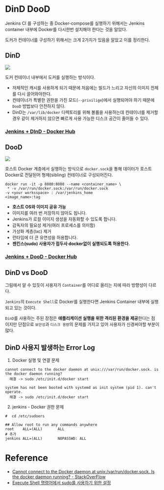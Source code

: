 # DinD DooD

Jenkins CI 를 구성하는 중 Docker-compose를 실행하기 위해서는 Jenkins container 내부에 Docker를 다시한번 설치해야 한다는 것을 알았다.



도커가 컨테이너를 구성하기 위해서는 크게 2가지가 있음을 알았고 이를 정리한다.

## DinD

![](https://img1.daumcdn.net/thumb/R1280x0/?scode=mtistory2&fname=https%3A%2F%2Fblog.kakaocdn.net%2Fdn%2FXLxyZ%2FbtroVr1OTaR%2F27VHLse6YwjcoEZ4vFqqj1%2Fimg.png)

도커 컨테이너 내부에서 도커를 실행하는 방식이다.

- 저체적인 캐시를 사용하게 되기 때문에 처음에는 빌드가 느리고 자신의 이미지 전체를 다시 끌어와야한다.
- 컨테이너가 특별한 권한을 가진 모드(`--privilige`)에서 실행되어야 하기 때문에 `DooD` 방법보다 안전하지 않다.
- DinD는 `/var/lib/docker` 디렉토리를 위해 볼륨을 사용하는데 컨테이너를 제거할 경우 같이 제거하지 않으면 빠르게 사용 가능한 디스크 공간이 줄어들 수 있다.

### [Jenkins + DInD - Docker Hub](https://hub.docker.com/r/jpetazzo/dind)

## DooD

![](https://img1.daumcdn.net/thumb/R1280x0/?scode=mtistory2&fname=https%3A%2F%2Fblog.kakaocdn.net%2Fdn%2FkG4Ee%2Fbtro6axPOc6%2FuO8iaewJXKDifLnx0y1Oxk%2Fimg.png)

호스트 Docker 계층에서 실행하는 방식으로 `docker.sock`을 통해 데이터가 호스트 Docker로 전달된어  형제(sibling) 컨테이너로 구성되어진다.

```shell
docker run -it -p 8080:8080 --name <container_name> \ 
 * -v /var/run/docker.sock:/var/run/docker.sock
-v <your worksspace> : /var/jenkins_home
<image_name>:tag
```

- **호스트 OS와 이미지 공유 가능**
- 이미지를 여러 번 저장하지 않아도 됩니다.
- Jenkins가 로컬 이미지 생성을 자동화할 수 있도록 합니다.
- 감독자의 필요성 제거(여러 프로세스를 의미함)
- 가상화 계층(lxc) 제거
- 런타임에 더 큰 유연성을 허용합니다.
- **젠킨스(sudo) 사용자가 접두사 docker없이 실행되도록 허용한다.**

### [Jenkins + DooD - Docker Hub](https://hub.docker.com/r/psharkey/jenkins-dood)


## DinD vs DooD

그림에서 알 수 있듯이 사용자가 `Container`를 어디로 올리는 지에 따라 방향성이 다르다.

`Jenkins`의 `Execute Shell`로 Docker를 실행한다면 Jenkins Container 내부에 실행되고 있는 것이다.

`DinD`를 사용하는 주된 장점은 **애플리케이션 실행을 위한 격리된 환경을 제공**한다는 점 이지만 단점으로 `보안성`과 `디스크 용량`의 문제를 가지고 있어
사용자가 신경써야할 부분이 많다.


## DinD 사용지 발생하는 Error Log

1. Docker 실행 및 연결 문제
```shell
cannot connect to the docker daemon at unix:///var/run/docker.sock. is the docker daemon running?
  해결 -> sudo /etc/init.d/docker start
```

```shell
system has not been booted with systemd as init system (pid 1). can't operate.
  해결 -> sudo /etc/init.d/docker start
```

2. jenkins - Docker 권한 문제

```shell
#  cd /etc/sudoers

## Allow root to run any commands anywhere
root    ALL=(ALL)       ALL
# 추가
jenkins ALL=(ALL)       NOPASSWD: ALL

```



# Reference
- [Cannot connect to the Docker daemon at unix:/var/run/docker.sock. Is the docker daemon running? - StackOverFlow](https://stackoverflow.com/questions/44678725/cannot-connect-to-the-docker-daemon-at-unix-var-run-docker-sock-is-the-docker)
- [Execute Shell 명령어에서 sudo를 사용하기 위한 설정](https://velog.io/@livenow/Jenkins-Execute-Shell-%EB%AA%85%EB%A0%B9%EC%96%B4%EC%97%90%EC%84%9C-sudo%EB%A5%BC-%EC%82%AC%EC%9A%A9%ED%95%98%EA%B8%B0-%EC%9C%84%ED%95%9C-%EC%84%A4%EC%A0%95)